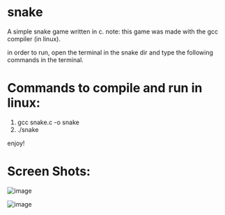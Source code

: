 # snake
A simple snake game written in c.
note: this game was made with the gcc compiler (in linux).

in order to run, open the terminal in the snake dir and type the following commands in the terminal.

# Commands to compile and run in linux:
  1. gcc snake.c -o snake
  2. ./snake
  
enjoy!

# Screen Shots: 
![image](https://user-images.githubusercontent.com/62669852/176684348-c1ed8f56-dc2f-4b34-bab4-0f2ae94183a7.png)

![image](https://user-images.githubusercontent.com/62669852/176685581-07b8ef13-9420-43ed-a045-37141f0b3f82.png)
